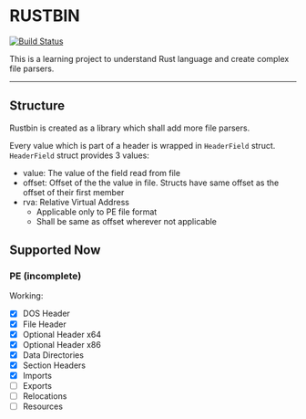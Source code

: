 # RUSTBIN

[![Build Status](https://github.com/sunilkr/rustbin/actions/workflows/build.yml/badge.svg?branch=main)](https://github.com/sunilkr/rustbin/actions/workflows/build.yml)

This is a learning project to understand Rust language and create complex file parsers.

---

## Structure

Rustbin is created as a library which shall add more file parsers.

Every value which is part of a header is wrapped in `HeaderField` struct. `HeaderField` struct provides 3 values:

- value: The value of the field read from file
- offset: Offset of the the value in file. Structs have same offset as the offset of their first member
- rva: Relative Virtual Address
  - Applicable only to PE file format
  - Shall be same as offset wherever not applicable

## Supported Now

### PE (incomplete)

Working:

- [x] DOS Header
- [x] File Header
- [x] Optional Header x64
- [x] Optional Header x86
- [x] Data Directories
- [x] Section Headers
- [x] Imports
- [ ] Exports
- [ ] Relocations
- [ ] Resources
